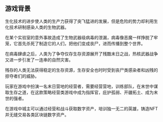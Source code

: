 ## 游戏背景

生化技术的进步使人类的生产力获得了突飞猛进的发展，但是危险的势力却利用生化技术研制感染人类的生物武器。

在某个实验室的意外事故造成了生物武器级病毒的泄漏，病毒像恶魔一样挣脱了牢笼，它首先杀死了制造它的人们，把他们变成丧尸，进而传播到整个世界。

在病毒肆虐之后，人类为了争夺仅存生存资源展开了残酷末日之战，热核武器战争又进一步引发了一连串的自然灾害。

残存的人类无法获得稳定的生存资源，生存安全也时时受到丧尸类感染者和凶残的掠夺者们的威胁。

玩家在游戏中扮演一名末日营地的经营者，需要经营营地，训练部队，在末世中谋取生存之道，在这款策略经营类游戏中成为指挥官，庇护孤弱、开疆拓土、成为末世的强者。

在游戏中城主可以通过经营和战斗获取数字资产，培训独一无二的英雄，铸造NFT并无缝交易各类区块链数字资产。